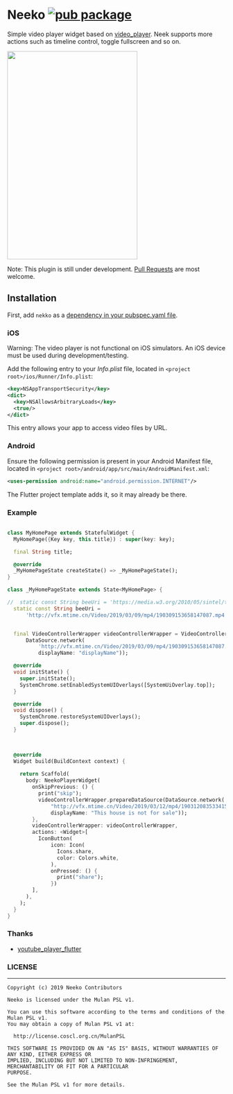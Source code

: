 # Neeko [![pub package](https://img.shields.io/pub/v/neeko.svg)](https://pub.dartlang.org/packages/neeko)


Simple video player widget based on [video_player](https://pub.dev/packages/video_player). Neek supports more actions such as timeline control, toggle fullscreen  and so on.

<img src="./screenshot/screenshot.gif" width="300" height="480">

Note: This plugin is still under development. [Pull Requests](https://github.com/OpenFlutter/neeko/pulls) are most welcome.


## Installation

First, add `nekko` as a [dependency in your pubspec.yaml file](https://flutter.io/using-packages/).

### iOS

Warning: The video player is not functional on iOS simulators. An iOS device must be used during development/testing.

Add the following entry to your _Info.plist_ file, located in `<project root>/ios/Runner/Info.plist`:

```xml
<key>NSAppTransportSecurity</key>
<dict>
  <key>NSAllowsArbitraryLoads</key>
  <true/>
</dict>
```

This entry allows your app to access video files by URL.

### Android

Ensure the following permission is present in your Android Manifest file, located in `<project root>/android/app/src/main/AndroidManifest.xml`:

```xml
<uses-permission android:name="android.permission.INTERNET"/>
```

The Flutter project template adds it, so it may already be there.


### Example

```dart

class MyHomePage extends StatefulWidget {
  MyHomePage({Key key, this.title}) : super(key: key);

  final String title;

  @override
  _MyHomePageState createState() => _MyHomePageState();
}

class _MyHomePageState extends State<MyHomePage> {

//  static const String beeUri = 'https://media.w3.org/2010/05/sintel/trailer.mp4';
  static const String beeUri =
      'http://vfx.mtime.cn/Video/2019/03/09/mp4/190309153658147087.mp4';


  final VideoControllerWrapper videoControllerWrapper = VideoControllerWrapper(
      DataSource.network(
          'http://vfx.mtime.cn/Video/2019/03/09/mp4/190309153658147087.mp4',
          displayName: "displayName"));

  @override
  void initState() {
    super.initState();
    SystemChrome.setEnabledSystemUIOverlays([SystemUiOverlay.top]);
  }

  @override
  void dispose() {
    SystemChrome.restoreSystemUIOverlays();
    super.dispose();
  }

  

  @override
  Widget build(BuildContext context) {
  
    return Scaffold(
      body: NeekoPlayerWidget(
        onSkipPrevious: () {
          print("skip");
          videoControllerWrapper.prepareDataSource(DataSource.network(
              "http://vfx.mtime.cn/Video/2019/03/12/mp4/190312083533415853.mp4",
              displayName: "This house is not for sale"));
        },
        videoControllerWrapper: videoControllerWrapper,
        actions: <Widget>[
          IconButton(
              icon: Icon(
                Icons.share,
                color: Colors.white,
              ),
              onPressed: () {
                print("share");
              })
        ],
      ),
    );
  }
}


```

### Thanks

- [youtube_player_flutter](https://pub.dev/packages/youtube_player_flutter)


### LICENSE
-------

    Copyright (c) 2019 Neeko Contributors
    
    Neeko is licensed under the Mulan PSL v1.
    
    You can use this software according to the terms and conditions of the Mulan PSL v1.
    You may obtain a copy of Mulan PSL v1 at:
    
      http://license.coscl.org.cn/MulanPSL
      
    THIS SOFTWARE IS PROVIDED ON AN "AS IS" BASIS, WITHOUT WARRANTIES OF ANY KIND, EITHER EXPRESS OR
    IMPLIED, INCLUDING BUT NOT LIMITED TO NON-INFRINGEMENT, MERCHANTABILITY OR FIT FOR A PARTICULAR
    PURPOSE.
   
    See the Mulan PSL v1 for more details.